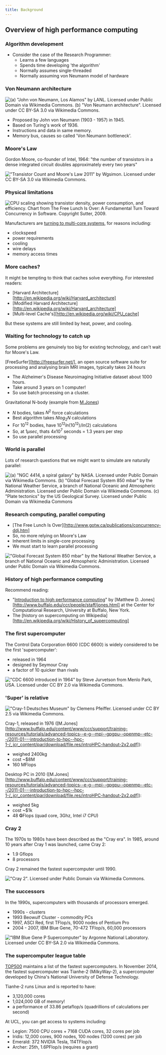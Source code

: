 ```yaml
---
title: Background
---
```


## Overview of high performance computing

### Algorithm development
 
- Consider the case of the Research Programmer:
    + Learns a few languages
    + Spends time developing 'the algorithm'
    + Normally assumes single-threaded
    + Normally assuming von Neumann model of hardware

### Von Neumann architecture

![(a) "John von Neumann, Los Alamos" by LANL. Licensed under Public Domain via Wikimedia Commons. (b) "Von Neumann architecture". Licensed under CC BY-SA 3.0 via Wikimedia Commons.](session04/figures/VonNeumannCombined)

* Proposed by John von Neumann (1903 - 1957) in 1945.
* Based on Turing's work of 1936.
* Instructions and data in same memory.
* Memory bus, causes so called 'Von Neumann bottleneck'.

### Moore's Law

Gordon Moore, co-founder of Intel, 1964: "the number of transistors in a dense integrated circuit doubles approximately every two years"

!["Transistor Count and Moore's Law 2011" by Wgsimon. Licensed under CC BY-SA 3.0 via Wikimedia Commons.](session04/figures/TransistorCount.png)


### Physical limitations

![CPU scaling showing transistor density, power consumption, and efficiency. Chart from The Free Lunch Is Over: A Fundamental Turn Toward Concurrency in Software. Copyright Sutter, 2009.](session04/figures/CPUPerf)

Manufacturers are [turning to multi-core systems](http://www.gotw.ca/publications/concurrency-ddj.htm), for reasons including:

- clockspeed
- power requirements
- cooling
- wire delays
- memory access times
 

### More caches?

It might be tempting to think that caches solve everything. For interested readers:

- [Harvard Architecture][http://en.wikipedia.org/wiki/Harvard_architecture]
- [Modified Harvard Architecture][http://en.wikipedia.org/wiki/Harvard_architecture]
- [Multi-level Cache's][http://en.wikipedia.org/wiki/CPU_cache]

But these systems are still limited by heat, power, and cooling.

### Waiting for technology to catch up

Some problems are genuinely too big for existing technology, and can't wait for Moore's Law.

[FreeSurfer][http://freesurfer.net/], an open source software suite for processing and analysing brain MRI images, typically takes 24 hours
- The Alzheimer's Disease Neuroimaging Initiative dataset about 1000 hours.
- Take around 3 years on 1 computer!
- So use batch processing on a cluster.

Gravitational N-body (example from [M.Jones][MJonesTutorial])
- $N$ bodies, takes $N^2$ force calculations
- Best algorithm takes $Nlog_2N$ calculations
- For $10^{12}$ bodies, have $10^{12}ln(10^{12})/ln(2)$ calculations
- So, at $1 \mu sec$, thats $4 x 10^7$ seconds = 1.3 years per step
- So use parallel processing

### World is parallel

Lots of research questions that we might want to simulate are naturally parallel:

![(a) "NGC 4414, a spiral galaxy" by NASA. Licensed under Public Domain via Wikimedia Commons. (b) "Global Forecast System 850 mbar" by the National Weather Service, a branch of National Oceanic and Atmospheric Administration. Licensed under Public Domain via Wikimedia Commons. (c) "Plate tectonics" by the US Geological Survey. Licensed under Public Domain via Wikimedia Commons](session04/figures/galaxy_plate_forecast.png)

### Research computing, parallel computing

- [The Free Lunch Is Over][http://www.gotw.ca/publications/concurrency-ddj.htm]
- So, no more relying on Moore's Law
- Inherent limits in single-core processing
- We must start to learn parallel processing

!["Global Forecast System 850 mbar" by the National Weather Service, a branch of National Oceanic and Atmospheric Administration. Licensed under Public Domain via Wikimedia Commons.](session04/figures/Global_Forecast_850_slice.png)

### History of high performance computing

Recommend reading:

- "[Introduction to high performance computing](http://www.buffalo.edu/content/www/ccr/support/training-resources/tutorials/advanced-topics--e-g--mpi--gpgpu--openmp--etc--/2011-01---introduction-to-hpc--hpc-1-/_jcr_content/par/download/file.res/introHPC-handout-2x2.pdf)" by [Matthew D. Jones][http://www.buffalo.edu/ccr/people/staff/jones.html] at the Center for Computational Research, University at Buffalo, New York.
- The [history on supercomputing on Wikipedia][http://en.wikipedia.org/wiki/History_of_supercomputing]
    
### The first supercomputer
    
The Control Data Corporation 6600 (CDC 6600) is widely considered to be the first 'supercomputer':

- released in 1964
- designed by Seymour Cray
- a factor of 10 quicker than rivals

!["CDC 6600 introduced in 1964" by Steve Jurvetson from Menlo Park, USA. Licensed under CC BY 2.0 via Wikimedia Commons.](session04/figures/CDC6600.png)

### 'Super' is relative

!["Cray-1 Deutsches Museum" by Clemens Pfeiffer. Licensed under CC BY 2.5 via Wikimedia Commons.](session04/figures/Cray1.png)
    
Cray-1, released in 1976 ([M.Jones][http://www.buffalo.edu/content/www/ccr/support/training-resources/tutorials/advanced-topics--e-g--mpi--gpgpu--openmp--etc--/2011-01---introduction-to-hpc--hpc-1-/_jcr_content/par/download/file.res/introHPC-handout-2x2.pdf]): 

- weighed 2400kg
- cost ~$8M
- 160 MFlops

Desktop PC in 2010 ([M.Jones][http://www.buffalo.edu/content/www/ccr/support/training-resources/tutorials/advanced-topics--e-g--mpi--gpgpu--openmp--etc--/2011-01---introduction-to-hpc--hpc-1-/_jcr_content/par/download/file.res/introHPC-handout-2x2.pdf]):

- weighed 5kg
- cost ~$1k
- 48 **G**Flops (quad core, 3Ghz, Intel i7 CPU)
    
### Cray 2

The 1970s to 1980s have been described as the "Cray era". In 1985, around 10 years after Cray 1 was launched, came Cray 2: 

- 1.9 Gflops
- 8 processors

Cray 2 remained the fastest supercomputer until 1990.

!["Cray 2". Licensed under Public Domain via Wikimedia Commons.](session04/figures/Cray2.png)

### The successors

In the 1990s, supercomputers with thousands of processors emerged.

* 1990s - clusters
* 1993 Beowulf Cluster - commodity PCs
* 1997, ASCI Red, first TFlop/s, 9000 nodes of Pentium Pro
* 2004 - 2007, IBM Blue Gene, 70-472 TFlop/s, 60,000 processors

!["IBM Blue Gene P Supercomputer" by Argonne National Laboratory. Licensed under CC BY-SA 2.0 via Wikimedia Commons.](session04/figures/IBM_Blue_Gene.png)

### The supercomputer league table

[TOP500](http://top500.org) maintains a list of the fastest supercomputers. In November 2014, the fastest supercomputer was Tianhe-2 (MilkyWay-2), a supercomputer developed by China's National University of Defense Technology.

Tianhe-2 runs Linux and is reported to have:

- 3,120,000 cores
- 1,024,000 GB of memory!
- a performance of 33.86 petaflop/s (quadrillions of calculations per second)

At UCL, you can get access to systems including:

- Legion: 7500 CPU cores + 7168 CUDA cores, 32 cores per job
- Iridis: 12,000 cores, 900 nodes, 100 nodes (1200 cores) per job
- Emerald: 372 NVIDIA Tesla, 114TFlop/s
- Archer: 25th, 1.6PFlop/s (requires a grant)
    
[MJonesTutorial]: http://www.buffalo.edu/content/www/ccr/support/training-resources/tutorials/advanced-topics--e-g--mpi--gpgpu--openmp--etc--/2011-01---introduction-to-hpc--hpc-1-/_jcr_content/par/download/file.res/introHPC-handout-2x2.pdf
[WikipediaHarvardArch]: http://en.wikipedia.org/wiki/Harvard_architecture
[WikipediaModifiedHarvardArch]: http://en.wikipedia.org/wiki/Modified_Harvard_architecture
[WikipediaCache]: http://en.wikipedia.org/wiki/CPU_cache
[HerbFreeLunch]: http://www.gotw.ca/publications/concurrency-ddj.htm
[WikipediaHistory]: http://en.wikipedia.org/wiki/History_of_supercomputing
[FreeSurfer]: http://freesurfer.net/